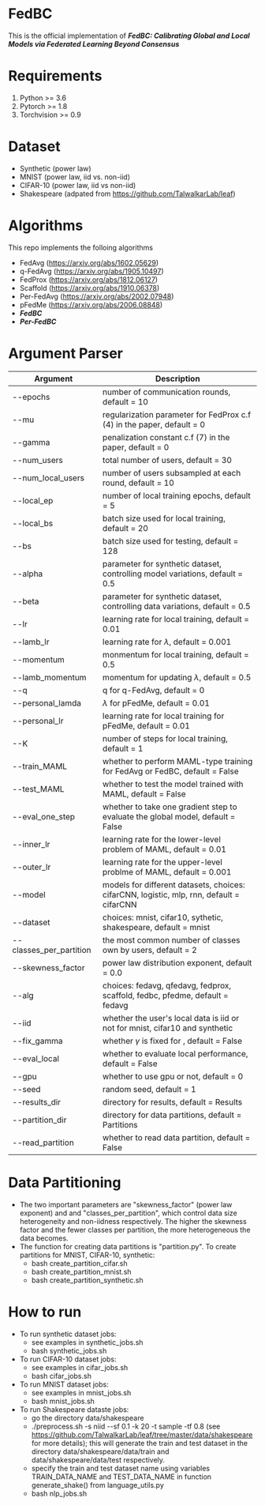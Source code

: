 # FedBC

This is the official implementation of **_FedBC: Calibrating Global and Local Models via
Federated Learning Beyond Consensus_** 

# Requirements
1. Python >= 3.6
2. Pytorch >= 1.8
3. Torchvision >= 0.9

# Dataset
- Synthetic (power law)
- MNIST (power law, iid vs. non-iid)
- CIFAR-10 (power law, iid vs non-iid)
- Shakespeare (adpated from https://github.com/TalwalkarLab/leaf)

# Algorithms 
This repo implements the folloing algorithms
- FedAvg (https://arxiv.org/abs/1602.05629)
- q-FedAvg (https://arxiv.org/abs/1905.10497)
- FedProx (https://arxiv.org/abs/1812.06127)
- Scaffold (https://arxiv.org/abs/1910.06378)
- Per-FedAvg (https://arxiv.org/abs/2002.07948)
- pFedMe (https://arxiv.org/abs/2006.08848)
- **_FedBC_**
- **_Per-FedBC_**

# Argument Parser  
| Argument | Description |
| --- | --- |
| --epochs | number of communication rounds, default = 10|
| --mu | regularization parameter for FedProx c.f (4) in the paper, default = 0|
| --gamma | penalization constant c.f (7) in the paper, default = 0|
| --num_users | total number of users, default = 30|
| --num_local_users | number of users subsampled at each round, default = 10|
| --local_ep | number of local training epochs, default = 5|
| --local_bs | batch size used for local training, default = 20|
| --bs | batch size used for testing, default = 128|
|--alpha| parameter for synthetic dataset, controlling model variations, default = 0.5|
|--beta| parameter for synthetic dataset, controlling data variations, default = 0.5|
|--lr| learning rate for local training, default = 0.01|
|--lamb_lr| learning rate for $\lambda$, default = 0.001|
|--momentum| monmentum for local training, default = 0.5|
|--lamb_momentum|momentum for updating $\lambda$, default = 0.5|
|--q| q for q-FedAvg, default = 0|
|--personal_lamda| $\lambda$ for pFedMe, default = 0.01|
|--personal_lr|learning rate for local training for pFedMe, default = 0.01|
|--K| number of steps for local training, default = 1|
|--train_MAML|whether to perform MAML-type training for FedAvg or FedBC, default = False|
|--test_MAML|whether to test the model trained with MAML, default =  False|
|--eval_one_step|whether to take one gradient step to evaluate the global model, default = False|
|--inner_lr| learning rate for the lower-level problem of MAML, default = 0.01|
|--outer_lr| learning rate for the upper-level problme of MAML, default = 0.001|
|--model| models for different datasets, choices: cifarCNN, logistic, mlp, rnn, default = cifarCNN|
|--dataset| choices: mnist, cifar10, sythetic, shakespeare, default = mnist|
|--classes_per_partition| the most common number of classes own by users, default = 2|
|--skewness_factor| power law distribution exponent, default = 0.0|
|--alg| choices: fedavg, qfedavg, fedprox, scaffold, fedbc, pfedme, default = fedavg|
|--iid| whether the user's local data is iid or not for mnist, cifar10 and synthetic|
|--fix_gamma| whether $\gamma$ is fixed for , default = False|
|--eval_local| whether to evaluate local performance, default = False|
|--gpu| whether to use gpu or not, default = 0|
|--seed| random seed, default = 1|
|--results_dir| directory for results, default = Results|
|--partition_dir| directory for data partitions, default = Partitions|
|--read_partition| whether to read data partition, default = False|

# Data Partitioning
- The two important parameters are "skewness_factor" (power law exponent) and 
and "classes_per_partition", which control data size heterogeneity and non-iidness respectively. The higher 
the skewness factor and the fewer classes per partition, the more heterogeneous the data becomes.
- The function for creating data partitions is "partition.py". To create partitions for MNIST, CIFAR-10, synthetic:
  - bash create_partition_cifar.sh
  - bash create_partition_mnist.sh
  - bash create_partition_synthetic.sh

# How to run
- To run synthetic dataset jobs:
  - see examples in synthetic_jobs.sh 
  - bash synthetic_jobs.sh
- To run CIFAR-10 dataset jobs:
  - see examples in cifar_jobs.sh
  - bash cifar_jobs.sh
- To run MNIST dataset jobs:
  - see examples in mnist_jobs.sh
  - bash mnist_jobs.sh
- To run Shakespeare dataste jobs:
  - go the directory data/shakespeare
  - ./preprocess.sh -s niid --sf 0.1 -k 20 -t sample -tf 0.8 (see https://github.com/TalwalkarLab/leaf/tree/master/data/shakespeare for more details); this     will generate the train and test dataset in the directory data/shakespeare/data/train and data/shakespeare/data/test respectively. 
  - specify the train and test dataset name using variables TRAIN_DATA_NAME and TEST_DATA_NAME in function generate_shake() from language_utils.py 
  - bash nlp_jobs.sh
